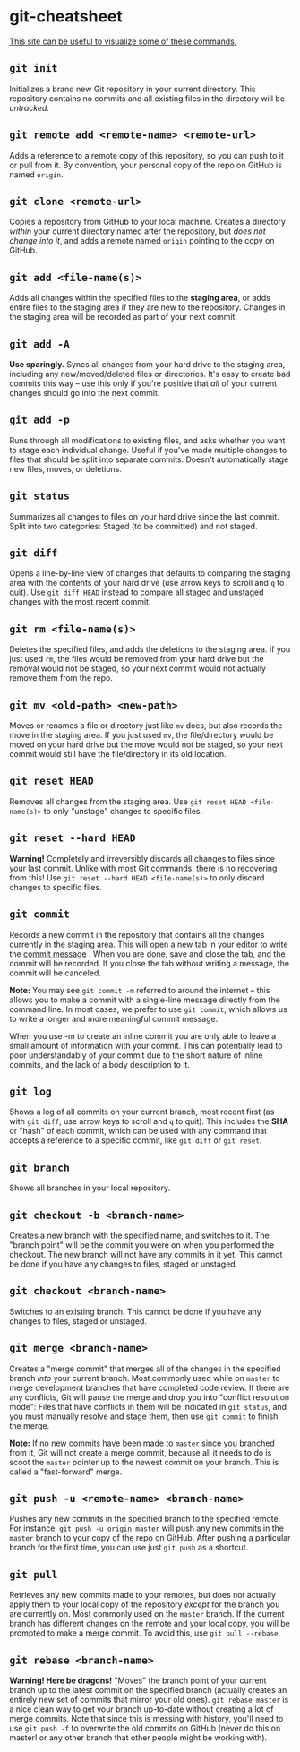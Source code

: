 # git-cheatsheet

[This site can be useful to visualize some of these commands.](https://onlywei.github.io/explain-git-with-d3/)

## `git init`

Initializes a brand new Git repository in your current directory. This repository contains no commits and all existing files in the directory will be _untracked_.

## `git remote add <remote-name> <remote-url>`

Adds a reference to a remote copy of this repository, so you can push to it or pull from it. By convention, your personal copy of the repo on GitHub is named `origin`.

## `git clone <remote-url>`

Copies a repository from GitHub to your local machine. Creates a directory _within_ your current directory named after the repository, but _does not change into it_, and adds a remote named `origin` pointing to the copy on GitHub.

## `git add <file-name(s)>`

Adds all changes within the specified files to the **staging area**, or adds entire files to the staging area if they are new to the repository. Changes in the staging area will be recorded as part of your next commit.

## `git add -A`

**Use sparingly.** Syncs all changes from your hard drive to the staging area, including any new/moved/deleted files or directories. It's easy to create bad commits this way – use this only if you're positive that _all_ of your current changes should go into the next commit.

## `git add -p`

Runs through all modifications to existing files, and asks whether you want to stage each individual change. Useful if you've made multiple changes to files that should be split into separate commits. Doesn't automatically stage new files, moves, or deletions.

## `git status`

Summarizes all changes to files on your hard drive since the last commit. Split into two categories: Staged \(to be committed\) and not staged.

## `git diff`

Opens a line-by-line view of changes that defaults to comparing the staging area with the contents of your hard drive \(use arrow keys to scroll and `q` to quit\). Use `git diff HEAD` instead to compare all staged and unstaged changes with the most recent commit.

## `git rm <file-name(s)>`

Deletes the specified files, and adds the deletions to the staging area. If you just used `rm`, the files would be removed from your hard drive but the removal would not be staged, so your next commit would not actually remove them from the repo.

## `git mv <old-path> <new-path>`

Moves or renames a file or directory just like `mv` does, but also records the move in the staging area. If you just used `mv`, the file/directory would be moved on your hard drive but the move would not be staged, so your next commit would still have the file/directory in its old location.

## `git reset HEAD`

Removes all changes from the staging area. Use `git reset HEAD <file-name(s)>` to only "unstage" changes to specific files.

## `git reset --hard HEAD`

**Warning!** Completely and irreversibly discards all changes to files since your last commit. Unlike with most Git commands, there is no recovering from this! Use `git reset --hard HEAD <file-name(s)>` to only discard changes to specific files.

## `git commit`

Records a new commit in the repository that contains all the changes currently in the staging area. This will open a new tab in your editor to write the [commit message](http://tbaggery.com/2008/04/19/a-note-about-git-commit-messages.html) . When you are done, save and close the tab, and the commit will be recorded. If you close the tab without writing a message, the commit will be canceled.

**Note:** You may see `git commit -m` referred to around the internet – this allows you to make a commit with a single-line message directly from the command line. In most cases, we prefer to use `git commit`, which allows us to write a longer and more meaningful commit message.

When you use -m to create an inline commit you are only able to leave a small amount of information with your commit. This can potentially lead to poor understandably of your commit due to the short nature of inline commits, and the lack of a body description to it.

## `git log`

Shows a log of all commits on your current branch, most recent first \(as with `git diff`, use arrow keys to scroll and `q` to quit\). This includes the **SHA** or "hash" of each commit, which can be used with any command that accepts a reference to a specific commit, like `git diff` or `git reset`.

## `git branch`

Shows all branches in your local repository.

## `git checkout -b <branch-name>`

Creates a new branch with the specified name, and switches to it. The "branch point" will be the commit you were on when you performed the checkout. The new branch will not have any commits in it yet. This cannot be done if you have any changes to files, staged or unstaged.

## `git checkout <branch-name>`

Switches to an existing branch. This cannot be done if you have any changes to files, staged or unstaged.

## `git merge <branch-name>`

Creates a "merge commit" that merges all of the changes in the specified branch _into_ your current branch. Most commonly used while on `master` to merge development branches that have completed code review. If there are any conflicts, Git will pause the merge and drop you into "conflict resolution mode": Files that have conflicts in them will be indicated in `git status`, and you must manually resolve and stage them, then use `git commit` to finish the merge.

**Note:** If no new commits have been made to `master` since you branched from it, Git will not create a merge commit, because all it needs to do is scoot the `master` pointer up to the newest commit on your branch. This is called a "fast-forward" merge.

## `git push -u <remote-name> <branch-name>`

Pushes any new commits in the specified branch to the specified remote. For instance, `git push -u origin master` will push any new commits in the `master` branch to your copy of the repo on GitHub. After pushing a particular branch for the first time, you can use just `git push` as a shortcut.

## `git pull`

Retrieves any new commits made to your remotes, but does not actually apply them to your local copy of the repository _except_ for the branch you are currently on. Most commonly used on the `master` branch. If the current branch has different changes on the remote and your local copy, you will be prompted to make a merge commit. To avoid this, use `git pull --rebase`.

## `git rebase <branch-name>`

**Warning! Here be dragons!** "Moves" the branch point of your current branch up to the latest commit on the specified branch \(actually creates an entirely new set of commits that mirror your old ones\). `git rebase master` is a nice clean way to get your branch up-to-date without creating a lot of merge commits. Note that since this is messing with history, you'll need to use `git push -f` to overwrite the old commits on GitHub \(never do this on master! or any other branch that other people might be working with\).


